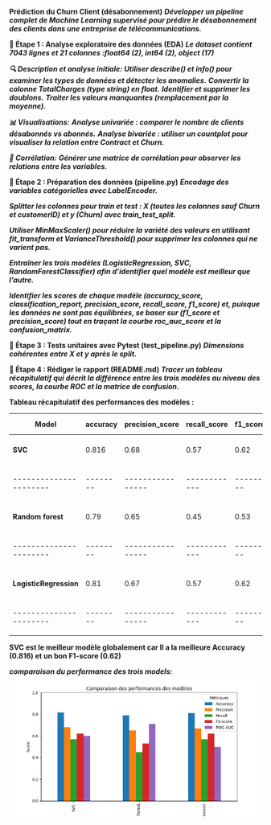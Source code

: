 **Prédiction du Churn Client (désabonnement)**
***Développer un pipeline complet de Machine Learning supervisé pour prédire le désabonnement des clients dans une entreprise de télécommunications.*** 

**🧩 Étape 1 : Analyse exploratoire des données (EDA)**
***Le dataset contient 7043 lignes et 21 colonnes :float64 (2), int64 (2), object (17)***

***🔍 Description et analyse initiale:***
***Utiliser describe() et info() pour examiner les types de données et détecter les anomalies.***
***Convertir la colonne TotalCharges (type string) en float.***
***Identifier et supprimer les doublons.***
***Traiter les valeurs manquantes (remplacement par la moyenne).***

***📊 Visualisations:***
***Analyse univariée : comparer le nombre de clients désabonnés vs abonnés.***
***Analyse bivariée : utiliser un countplot pour visualiser la relation entre Contract et Churn.***

***🔗 Corrélation:***
***Générer une matrice de corrélation pour observer les relations entre les variables.***


**🧩 Étape 2 : Préparation des données (pipeline.py)**
***Encodage des variables catégorielles avec LabelEncoder.***

***Splitter les colonnes pour train et test : X (toutes les colonnes sauf Churn et customerID) et y (Churn) avec train_test_split.***

***Utiliser MinMaxScaler() pour réduire la variété des valeurs en utilisant fit_transform et VarianceThreshold() pour supprimer les colonnes qui ne varient pas.***

***Entraîner les trois modèles (LogisticRegression, SVC, RandomForestClassifier) afin d’identifier quel modèle est meilleur que l’autre.***

***Identifier les scores de chaque modèle (accuracy_score, classification_report, precision_score, recall_score, f1_score) et, puisque les données ne sont pas équilibrées, se baser sur (f1_score et precision_score) tout en traçant la courbe roc_auc_score et la confusion_matrix.***

**🧩 Étape 3 : Tests unitaires avec Pytest (test_pipeline.py)**
***Dimensions cohérentes entre X et y après le split.***

**🧩 Étape 4 : Rédiger le rapport (README.md)**
***Tracer un tableau récapitulatif qui décrit la différence entre les trois modèles au niveau des scores, la courbe ROC et la matrice de confusion.***





**Tableau récapitulatif des performances des modèles :**

|Model                 |accuracy|precision_score |recall_score|f1_score|roc_auc_score  |ROC         |matrice confusion  |
|----------------------|--------|----------------|------------|--------|---------------|------------|---------------|
|**SVC**               |0.816   |0.68            |0.57        |0.62    |0.60           |<img src="SVC/courbe_roc.png" width="120"/>|<img src="SVC/matrice_confusion.png" width="120"/>       |
|----------------------|--------|----------------|------------|--------|---------------|------------|---------------|
|**Random forest**     |0.79    |0.65            |0.45        |0.53    |0.71           |<img src="RandomForest/curv_roc.png" width="120"/>|<img src="RandomForest/matrice_confusion.png" width="120"/> 
|----------------------|--------|----------------|------------|--------|---------------|------------|---------------|
|**LogisticRegression**|0.81    |0.67            |0.57        |0.62    |0.5            |<img src="logisticregression/Figure_1.png" width="120"/>|<img src="logisticregression/matrice_confusion.png" width="120"/> 
|----------------------|--------|----------------|------------|--------|---------------|------------|---------------|

**SVC est le meilleur modèle globalement car Il a la meilleure Accuracy (0.816) et un bon F1-score (0.62)**

***comparaison du performance des trois models:***
![comparaison du performance ](bar.png)
